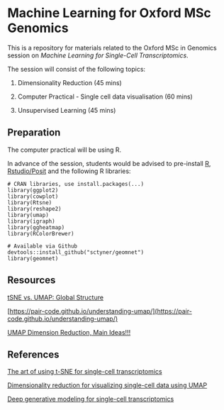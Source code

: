 # Machine Learning for Oxford MSc Genomics

This is a repository for materials related to the Oxford MSc in Genomics session on *Machine Learning for Single-Cell Transcriptomics*.

The session will consist of the following topics:

1. Dimensionality Reduction (45 mins)

2. Computer Practical - Single cell data visualisation (60 mins)

3. Unsupervised Learning (45 mins)


## Preparation

The computer practical will be using R. 

In advance of the session, students would be advised to pre-install [R](https://www.r-project.org/), [Rstudio/Posit](https://posit.co/) and the following R libraries:

```
# CRAN libraries, use install.packages(...)
library(ggplot2)
library(cowplot)
library(Rtsne)
library(reshape2)
library(umap)
library(igraph)
library(ggheatmap)
library(RColorBrewer)

# Available via Github
devtools::install_github("sctyner/geomnet")
library(geomnet)
```

## Resources

[tSNE vs. UMAP: Global Structure](https://towardsdatascience.com/tsne-vs-umap-global-structure-4d8045acba17)

[https://pair-code.github.io/understanding-umap/](https://pair-code.github.io/understanding-umap/)

[UMAP Dimension Reduction, Main Ideas!!!](https://www.youtube.com/watch?v=eN0wFzBA4Sc&ab_channel=StatQuestwithJoshStarmer)

## References

[The art of using t-SNE for single-cell transcriptomics](https://www.nature.com/articles/s41467-019-13056-x) 

[Dimensionality reduction for visualizing single-cell data using UMAP](https://www.nature.com/articles/nbt.4314)

[Deep generative modeling for single-cell transcriptomics](https://www.nature.com/articles/s41592-018-0229-2)


